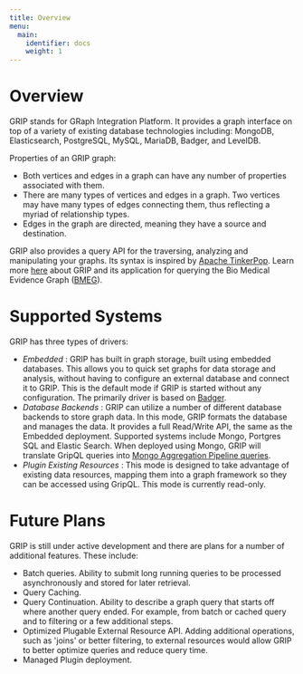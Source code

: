 ```yaml
---
title: Overview
menu:
  main:
    identifier: docs
    weight: 1
---
```


# Overview

GRIP stands for GRaph Integration Platform. It provides a graph interface on top of a variety of existing database technologies including:
MongoDB, Elasticsearch, PostgreSQL, MySQL, MariaDB, Badger, and LevelDB.

Properties of an GRIP graph:

* Both vertices and edges in a graph can have any number of properties associated with them.
* There are many types of vertices and edges in a graph. Two vertices may have many types of edges
  connecting them, thus reflecting a myriad of relationship types.
* Edges in the graph are directed, meaning they have a source and destination.

GRIP also provides a query API for the traversing, analyzing and manipulating your graphs. Its syntax is inspired by
[Apache TinkerPop](http://tinkerpop.apache.org/). Learn more [here](/docs/queries/getting_started) about GRIP and its application for querying the Bio Medical Evidence Graph ([BMEG](https://bmeg.io)).

# Supported Systems

GRIP has three types of drivers:

 - *Embedded* : GRIP has built in graph storage, built using embedded databases. This allows you to quick
 set graphs for data storage and analysis, without having to configure an external database and connect it
 to GRIP. This is the default mode if GRIP is started without any configuration. The primarily driver
 is based on [Badger](https://github.com/dgraph-io/badger).
 - *Database Backends* : GRIP can utilize a number of different database backends to store graph data.
 In this mode, GRIP formats the database and manages the data. It provides a full Read/Write API, the same
 as the Embedded deployment. Supported systems include Mongo, Portgres SQL and Elastic Search. When deployed
 using Mongo, GRIP will translate GripQL queries into [Mongo Aggregation Pipeline queries](https://docs.mongodb.com/manual/core/aggregation-pipeline/).
  - *Plugin Existing Resources* : This mode is designed to take advantage of existing data resources, mapping
 them into a graph framework so they can be accessed using GripQL. This mode is currently read-only.

# Future Plans

GRIP is still under active development and there are plans for a number of additional features. These include:

 - Batch queries. Ability to submit long running queries to be processed asynchronously and stored for later retrieval.
 - Query Caching.
 - Query Continuation. Ability to describe a graph query that starts off where another query ended. For example,
 from batch or cached query and to filtering or a few additional steps.
 - Optimized Plugable External Resource API. Adding additional operations, such as 'joins' or better filtering, to
 external resources would allow GRIP to better optimize queries and reduce query time.
 - Managed Plugin deployment.
